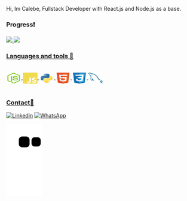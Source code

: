 Hi, Im Calebe, Fullstack Developer with React.js and Node.js as a base.

### Progress❗
<div>
  <a href="https://github.com/CalebeS">
  <img height="150em" src="https://github-readme-stats.vercel.app/api?username=CalebeS&show_icons=true&theme=midnight-purple&include_all_commits=true&count_private=true"/>
  <img height="150em" src="https://github-readme-stats.vercel.app/api/top-langs/?username=CalebeS&layout=compact&langs_count=4&theme=midnight-purple"/>
</div>

 ### Languages and tools 🧰 
 <div style="display: inline_block"><br>
<img align="center" alt="Calebe-Python" height="30" width="40" src="https://raw.githubusercontent.com/devicons/devicon/master/icons/nodejs/nodejs-original.svg">  
<img align="center" alt="Calebe-Js" height="30" width="40" src="https://raw.githubusercontent.com/devicons/devicon/master/icons/javascript/javascript-plain.svg">
<img align="center" alt="Calebe-Python" height="30" width="40" src="https://raw.githubusercontent.com/devicons/devicon/master/icons/python/python-original.svg">
<img align="center" alt="Calebe-HTML" height="30" width="40" src="https://raw.githubusercontent.com/devicons/devicon/master/icons/html5/html5-original.svg">
<img align="center" alt="Calebe-CSS" height="30" width="40" src="https://raw.githubusercontent.com/devicons/devicon/master/icons/css3/css3-original.svg">
<img align="center" alt="Calebe-CSS" height="30" width="40" src="https://raw.githubusercontent.com/devicons/devicon/master/icons/mysql/mysql-original.svg">
          
 </div>          
          

</br>

### Contact📲

[![Linkedin](https://img.shields.io/badge/LinkedIn-0077B5?style=for-the-badge&logo=linkedin&logoColor=white)](https://www.linkedin.com/in/calebe-santos-146316218/)
[![WhatsApp](https://img.shields.io/badge/WhatsApp-25D366?style=for-the-badge&logo=whatsapp&logoColor=white)](https://api.whatsapp.com/send?phone=5583998011865&text=Oi%20Calebe)



![Snake animation](https://github.com/rafaballerini/rafaballerini/blob/output/github-contribution-grid-snake.svg)
